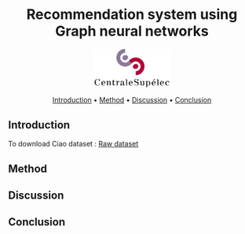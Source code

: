 <h1 align="center">Recommendation system using Graph neural networks</h1>

<p align="center">
  <img src="Docs/Logo_CentraleSupelec.png" width="30%" />
</p>

<div align="center">
    <a href="#introduction">Introduction</a> •
    <a href="#method">Method</a> •
    <a href="#discussion">Discussion</a> •
    <a href="#conclusion">Conclusion</a>
</div>


## Introduction

To download Ciao dataset : [Raw dataset](https://www.cse.msu.edu/~tangjili/Ciao.rar) 

## Method


## Discussion


## Conclusion
